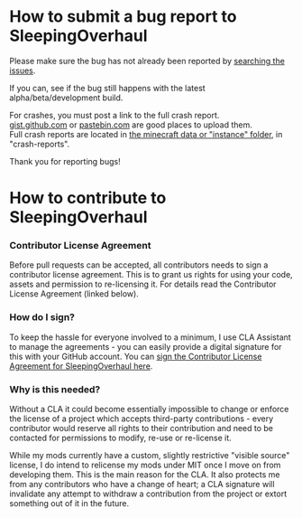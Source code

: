 How to submit a bug report to SleepingOverhaul
====================================
Please make sure the bug has not already been reported by [searching the issues](https://github.com/CosmicDan-Minecraft/SleepingOverhaul/issues?q=is%3Aissue).

If you can, see if the bug still happens with the latest alpha/beta/development build.

For crashes, you must post a link to the full crash report.  
[gist.github.com](gist.github.com) or [pastebin.com](www.pastebin.com) are good places to upload them.  
Full crash reports are located in [the minecraft data or "instance" folder](https://minecraft.gamepedia.com/.minecraft), in "crash-reports".

Thank you for reporting bugs!

How to contribute to SleepingOverhaul
====================================

### Contributor License Agreement

Before pull requests can be accepted, all contributors needs to sign a contributor license agreement. This is to grant us rights for using your code, assets and permission to re-licensing it. For details read the Contributor License Agreement (linked below).

### How do I sign?

To keep the hassle for everyone involved to a minimum, I use CLA Assistant to manage the agreements - you can easily provide a digital signature for this with your GitHub account. You can <a href="https://cla-assistant.io/CosmicDan-Minecraft/SleepingOverhaul">sign the Contributor License Agreement for SleepingOverhaul here</a>.

### Why is this needed?

Without a CLA it could become essentially impossible to change or enforce the license of a project which accepts third-party contributions - every contributor would reserve all rights to their contribution and need to be contacted for permissions to modify, re-use or re-license it.

While my mods currently have a custom, slightly restrictive "visible source" license, I do intend to relicense my mods under MIT once I move on from developing them. This is the main reason for the CLA. It also protects me from any contributors who have a change of heart; a CLA signature will invalidate any attempt to withdraw a contribution from the project or extort something out of it in the future.